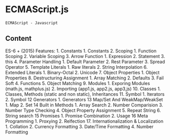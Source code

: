 # ECMAScript.js

    ECMAScript - Javascript

## Content

ES-6 + (2015) Features:
    1. Constants
            1. Constants
        2. Scoping
            1. Function Scoping
            2. Variable Scoping
        3. Arrow Function
            1. Expression
            2. Statement
            3. this
        4. Parameter Handling
            1. Default Parameter
            2. Rest Parameter
            3. Spread Operator
        5. Template Literals
            1. Raw literals
            2. String Interpolation
        6. Extended Literals
            1. Binary-Octal
            2. Unicode
        7. Object Properties
            1. Object Properties
        8. Destructuring Assignment
            1. Array Matching
            2. Defaults
            3. Fail Soft
            4. Functions
            5. Object Matching
        9. Modules
            1. Exporing Modules (math.js, mathplus.js)
            2. Importing (app1.js, app2.js, app3,js) 
        10. Classes
            1. Classes, Methods (static and non static), Inheritances
        11. Symbol
            1. Iterators
            2. Symbol
        12 Generators
            1. Generators
        13 Map/Set And WeakMap/WeakSet
            1. Map
            2. Set
        14 Built in Methods
            1. Array Search
            2. Number Comparision
            3. Number Type Checking
            4. Object Property Assignment
            5. Repeat String
            6. String search
        15 Promises
            1. Promise Combination
            2. Usage
        16 Meta Programming
            1. Proxying
            2. Relfection
        17. Internationalization & Localization
            1. Collation
            2. Currency Formatting
            3. Date/Time Formatting
            4. Number Formatting